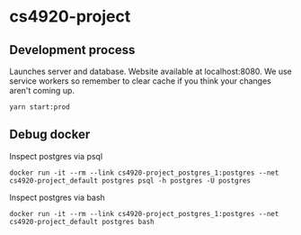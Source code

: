 # cs4920-project

## Development process
Launches server and database. Website available at localhost:8080. We use service workers so remember to clear cache if you think your changes aren't coming up.
```
yarn start:prod
```

## Debug docker
Inspect postgres via psql
```
docker run -it --rm --link cs4920-project_postgres_1:postgres --net cs4920-project_default postgres psql -h postgres -U postgres
```

Inspect postgres via bash
```
docker run -it --rm --link cs4920-project_postgres_1:postgres --net cs4920-project_default postgres bash
```